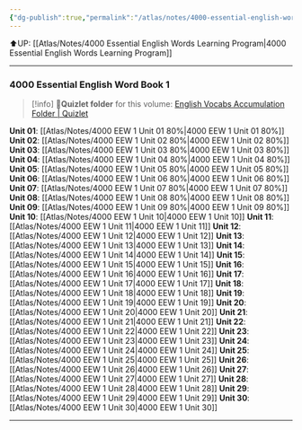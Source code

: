 ```yaml
---
{"dg-publish":true,"permalink":"/atlas/notes/4000-essential-english-words-1/","noteIcon":""}
---
```


⬆️UP: [[Atlas/Notes/4000 Essential English Words Learning Program\|4000 Essential English Words Learning Program]]

---
### 4000 Essential English Word Book 1

> [!info] 📁**Quizlet folder** for this volume: [English Vocabs Accumulation Folder | Quizlet](https://quizlet.com/jerryncc/folders/english-vocabs-accumulation?i=1vbzw5&x=1xqt)

**Unit 01**: [[Atlas/Notes/4000 EEW 1 Unit 01 80%\|4000 EEW 1 Unit 01 80%]]
**Unit 02**: [[Atlas/Notes/4000 EEW 1 Unit 02 80%\|4000 EEW 1 Unit 02 80%]]
**Unit 03**: [[Atlas/Notes/4000 EEW 1 Unit 03 80%\|4000 EEW 1 Unit 03 80%]]
**Unit 04**: [[Atlas/Notes/4000 EEW 1 Unit 04 80%\|4000 EEW 1 Unit 04 80%]]
**Unit 05**: [[Atlas/Notes/4000 EEW 1 Unit 05 80%\|4000 EEW 1 Unit 05 80%]]
**Unit 06**:  [[Atlas/Notes/4000 EEW 1 Unit 06 80%\|4000 EEW 1 Unit 06 80%]]
**Unit 07**: [[Atlas/Notes/4000 EEW 1 Unit 07 80%\|4000 EEW 1 Unit 07 80%]]
**Unit 08**: [[Atlas/Notes/4000 EEW 1 Unit 08 80%\|4000 EEW 1 Unit 08 80%]]
**Unit 09**: [[Atlas/Notes/4000 EEW 1 Unit 09 80%\|4000 EEW 1 Unit 09 80%]]
**Unit 10**: [[Atlas/Notes/4000 EEW 1 Unit 10\|4000 EEW 1 Unit 10]]
**Unit 11**: [[Atlas/Notes/4000 EEW 1 Unit 11\|4000 EEW 1 Unit 11]]
**Unit 12**: [[Atlas/Notes/4000 EEW 1 Unit 12\|4000 EEW 1 Unit 12]]
**Unit 13**: [[Atlas/Notes/4000 EEW 1 Unit 13\|4000 EEW 1 Unit 13]]
**Unit 14**: [[Atlas/Notes/4000 EEW 1 Unit 14\|4000 EEW 1 Unit 14]]
**Unit 15**: [[Atlas/Notes/4000 EEW 1 Unit 15\|4000 EEW 1 Unit 15]]
**Unit 16**: [[Atlas/Notes/4000 EEW 1 Unit 16\|4000 EEW 1 Unit 16]]
**Unit 17**: [[Atlas/Notes/4000 EEW 1 Unit 17\|4000 EEW 1 Unit 17]]
**Unit 18**: [[Atlas/Notes/4000 EEW 1 Unit 18\|4000 EEW 1 Unit 18]]
**Unit 19**: [[Atlas/Notes/4000 EEW 1 Unit 19\|4000 EEW 1 Unit 19]]
**Unit 20**: [[Atlas/Notes/4000 EEW 1 Unit 20\|4000 EEW 1 Unit 20]]
**Unit 21**: [[Atlas/Notes/4000 EEW 1 Unit 21\|4000 EEW 1 Unit 21]]
**Unit 22**: [[Atlas/Notes/4000 EEW 1 Unit 22\|4000 EEW 1 Unit 22]]
**Unit 23**: [[Atlas/Notes/4000 EEW 1 Unit 23\|4000 EEW 1 Unit 23]]
**Unit 24**: [[Atlas/Notes/4000 EEW 1 Unit 24\|4000 EEW 1 Unit 24]]
**Unit 25**: [[Atlas/Notes/4000 EEW 1 Unit 25\|4000 EEW 1 Unit 25]]
**Unit 26**: [[Atlas/Notes/4000 EEW 1 Unit 26\|4000 EEW 1 Unit 26]]
**Unit 27**: [[Atlas/Notes/4000 EEW 1 Unit 27\|4000 EEW 1 Unit 27]]
**Unit 28**: [[Atlas/Notes/4000 EEW 1 Unit 28\|4000 EEW 1 Unit 28]]
**Unit 29**: [[Atlas/Notes/4000 EEW 1 Unit 29\|4000 EEW 1 Unit 29]]
**Unit 30**: [[Atlas/Notes/4000 EEW 1 Unit 30\|4000 EEW 1 Unit 30]]

---

